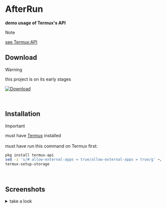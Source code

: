 # AfterRun
**demo usage of Termux's API**

> [!NOTE]
> [see Termux:API](https://github.com/termux/termux-api)

## Download
> [!WARNING]
> this project is on its early stages

[![Download](https://img.shields.io/badge/compiled.apk-blue?style=for-the-badge)](https://github.com/IMOitself/AfterGit/blob/master/compiled.apk)

<br>

## Installation
> [!IMPORTANT]
> must have [Termux](https://f-droid.org/en/packages/com.termux/)   installed <br><br>
>  must have run this command on Termux first:
> ```bash
> pkg install termux-api
> sed -i 's/# allow-external-apps = true/allow-external-apps = true/g' ~/.termux/termux.properties
> termux-setup-storage
> ```

<br>

## Screenshots
<details>
  <summary>take a look</summary>

  coming soon..
  
</details> 
